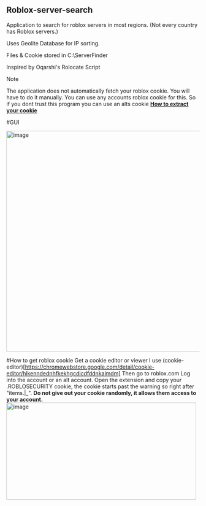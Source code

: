 ## Roblox-server-search

Application to search for roblox servers in most regions.
(Not every country has Roblox servers.)

Uses Geolite Database for IP sorting.

Files & Cookie stored in C:\ServerFinder

Inspired by Oqarshi's Rolocate Script

> [!NOTE]
> The application does not automatically fetch your roblox cookie. You will have to do it manually.
> You can use any accounts roblox cookie for this. So if you dont trust this program you can use an alts cookie
> [**How to extract your cookie**](#how-to-get-roblox-cookie)


#GUI 

<img width="798" height="576" alt="image" src="https://github.com/user-attachments/assets/667831e9-14ca-4063-85aa-0d2cebc2b7ed" />


#How to get roblox cookie
Get a cookie editor or viewer I use (cookie-editor)[https://chromewebstore.google.com/detail/cookie-editor/hlkenndednhfkekhgcdicdfddnkalmdm]
Then go to roblox.com
Log into the account or an alt account.
Open the extension and copy your .ROBLOSECURITY cookie, the cookie starts past the warning so right after "items.|_".
**Do not give out your cookie randomly, it allows them access to your account.**
<img width="495" height="253" alt="image" src="https://github.com/user-attachments/assets/14fa17cc-cdaf-41ba-bb76-02be75fcfc11" />


